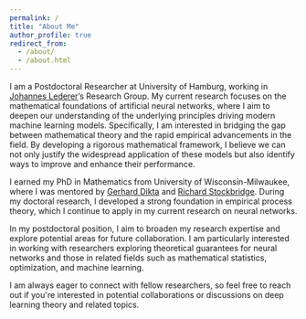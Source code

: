 ```yaml
---
permalink: /
title: "About Me"
author_profile: true
redirect_from: 
  - /about/
  - /about.html
---
```


I am a Postdoctoral Researcher at University of Hamburg, working in [Johannes Lederer](https://www.math.uni-hamburg.de/en/forschung/bereiche/st/math-data-methoden/personen/lederer-johannes.html)’s Research Group. My current research focuses on the mathematical foundations of artificial neural networks, where I aim to deepen our understanding of the underlying principles driving modern machine learning models. Specifically, I am interested in bridging the gap between mathematical theory and the rapid empirical advancements in the field. By developing a rigorous mathematical framework, I believe we can not only justify the widespread application of these models but also identify ways to improve and enhance their performance.

I earned my PhD in Mathematics from University of Wisconsin-Milwaukee, where I was mentored by [Gerhard Dikta](https://www.fh-aachen.de/en/people/dikta) and [Richard Stockbridge](https://uwm.edu/math/people/stockbridge-richard/). During my doctoral research, I developed a strong foundation in empirical process theory, which I continue to apply in my current research on neural networks.

In my postdoctoral position, I aim to broaden my research expertise and explore potential areas for future collaboration. I am particularly interested in working with researchers exploring theoretical guarantees for neural networks and those in related fields such as mathematical statistics, optimization, and machine learning.

I am always eager to connect with fellow researchers, so feel free to reach out if you're interested in potential collaborations or discussions on deep learning theory and related topics.

